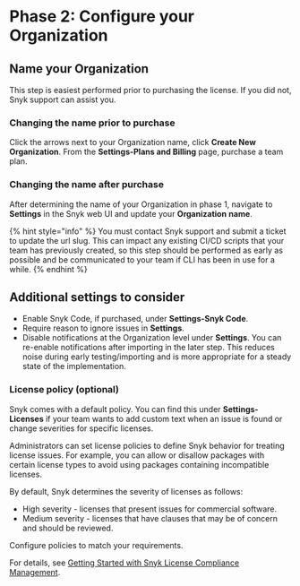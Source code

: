 # Phase 2: Configure your Organization

## Name your Organization

This step is easiest performed prior to purchasing the license. If you did not, Snyk support can assist you.

### Changing the name prior to purchase

Click the arrows next to your Organization name, click **Create New Organization**. From the **Settings-Plans and Billing** page, purchase a team plan.

### Changing the name after purchase

After determining the name of your Organization in phase 1, navigate to **Settings** in the Snyk web UI and update your **Organization** **name**.

{% hint style="info" %}
You must contact Snyk support and submit a ticket to update the url slug. This can impact any existing CI/CD scripts that your team has previously created, so this step should be performed as early as possible and be communicated to your team if CLI has been in use for a while.
{% endhint %}

## Additional settings to consider

* Enable Snyk Code, if purchased, under **Settings-Snyk Code**.
* Require reason to ignore issues in **Settings**.
* Disable notifications at the Organization level under **Settings**. You can re-enable notifications after importing in the later step. This reduces noise during early testing/importing and is more appropriate for a steady state of the implementation.

### License policy (optional)

Snyk comes with a default policy. You can find this under **Settings-Licenses** if your team wants to add custom text when an issue is found or change severities for specific licenses.

Administrators can set license policies to define Snyk behavior for treating license issues. For example, you can allow or disallow packages with certain license types to avoid using packages containing incompatible licenses.

By default, Snyk determines the severity of licenses as follows:

* High severity - licenses that present issues for commercial software.
* Medium severity - licenses that have clauses that may be of concern and should be reviewed.

Configure policies to match your requirements.

For details, see [Getting Started with Snyk License Compliance Management](../../../scan-with-snyk/snyk-open-source/scan-open-source-libraries-and-licenses/snyk-license-compliance-management.md).
